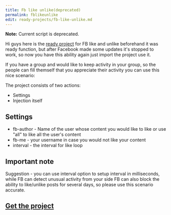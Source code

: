```yaml
---
title: Fb like unlike(deprecated)
permalink: fblikeunlike
edit: ready-projects/fb-like-unlike.md
---
```


**Note:** Current script is deprecated.

Hi guys here is the [ready project](/fblike.txt) for FB like and unlike beforehand it was ready function, but after Facebook made some updates it's stopped to work, so now you have this ability again just import the project use it. 

If you have a group and would like to keep activity in your group, so the people can fill themself that you appreciate their activity you can use this nice scenario: 

The project consists of two actions:

- Settings
- Injection itself

## Settings

- fb-author - Name of the user whose content you would like to like or use "all" to like all the user's content
- fb-me - your username in case you would not like your content
- interval - the interval for like loop

## Important note

Suggestion - you can use interval option to setup interval in milliseconds, while FB can detect unusual activity from your side FB can also block the ability to like/unlike posts for several days, so please use this scenario accurate.

## [Get the project](/fblike.txt)  
